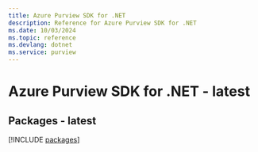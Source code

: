```yaml
---
title: Azure Purview SDK for .NET
description: Reference for Azure Purview SDK for .NET
ms.date: 10/03/2024
ms.topic: reference
ms.devlang: dotnet
ms.service: purview
---
```

# Azure Purview SDK for .NET - latest
## Packages - latest
[!INCLUDE [packages](purview-index.md)]